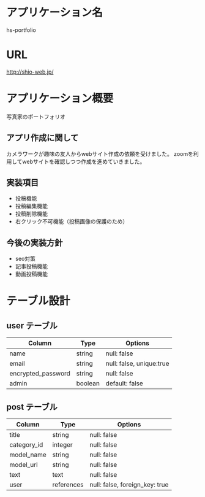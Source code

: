# アプリケーション名

hs-portfolio

# URL
http://shio-web.jp/

# アプリケーション概要

写真家のポートフォリオ

## アプリ作成に関して

カメラワークが趣味の友人からwebサイト作成の依頼を受けました。
zoomを利用してwebサイトを確認しつつ作成を進めていきました。

## 実装項目

* 投稿機能
* 投稿編集機能
* 投稿削除機能
* 右クリック不可機能（投稿画像の保護のため）

## 今後の実装方針

* seo対策
* 記事投稿機能
* 動画投稿機能

# テーブル設計

## user テーブル

| Column             | Type       | Options                  |
| ------------------ | ---------- | ------------------------ |
| name               | string     | null: false              |
| email              | string     | null: false, unique:true |
| encrypted_password | string     | null: false              |
| admin              | boolean    | default: false           |

## post テーブル 

| Column           | Type       | Options                        |
| ---------------- | ---------- | ------------------------------ |
| title            | string     | null: false                    |
| category_id      | integer    | null: false                    |
| model_name       | string     | null: false                    |
| model_url        | string     | null: false                    |
| text             | text       | null: false                    |
| user             | references | null: false, foreign_key: true |



